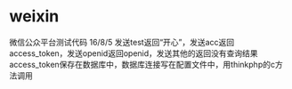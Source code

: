 # weixin
微信公众平台测试代码
16/8/5
发送test返回“开心”，发送acc返回access_token，发送openid返回openid，发送其他的返回没有查询结果
access_token保存在数据库中，数据库连接写在配置文件中，用thinkphp的c方法调用
